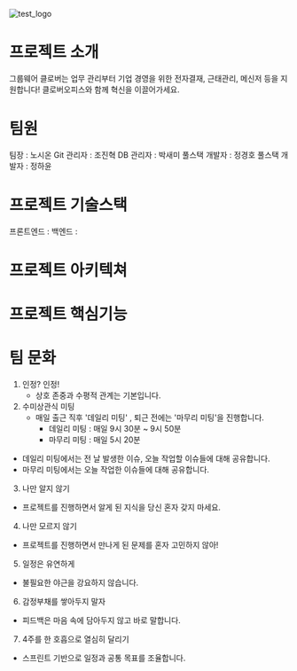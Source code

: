 ![test_logo](https://github.com/user-attachments/assets/5b1fea57-810d-42f5-b765-cc0c7b019de1)

# 프로젝트 소개
그룹웨어 클로버는 업무 관리부터 기업 경영을 위한 전자결재, 근태관리, 메신저 등을 지원합니다! 클로버오피스와 함께 혁신을 이끌어가세요.

# 팀원
팀장 : 노시온
Git 관리자 : 조진혁
DB 관리자 : 박새미
풀스택 개발자 : 정경호
풀스택 개발자 : 정하윤

# 프로젝트 기술스택
프론트엔드 :
백엔드 : 

# 프로젝트 아키텍쳐

# 프로젝트 핵심기능


# 팀 문화
1. 인정? 인정!
   - 상호 존중과 수평적 관계는 기본입니다.
2. 수미상관식 미팅
   - 매일 출근 직후 '데일리 미팅' , 퇴근 전에는 '마무리 미팅'을 진행합니다.
       - 데일리 미팅 : 매일 9시 30분 ~ 9시 50분
       - 마무리 미팅 : 매일 5시 20분
  - 데일리 미팅에서는 전 날 발생한 이슈, 오늘 작업할 이슈들에 대해 공유합니다.
  - 마무리 미팅에서는 오늘 작업한 이슈들에 대해 공유합니다.
3. 나만 알지 않기
  - 프로젝트를 진행하면서 알게 된 지식을 당신 혼자 갖지 마세요.
4. 나만 모르지 않기
  - 프로젝트를 진행하면서 만나게 된 문제를 혼자 고민하지 않아!
5. 일정은 유연하게
  - 불필요한 야근을 강요하지 않습니다.
6. 감정부채를 쌓아두지 말자
  - 피드백은 마음 속에 담아두지 않고 바로 말합니다.
7. 4주를 한 호흡으로 열심히 달리기
  - 스프린트 기반으로 일정과 공통 목표를 조율합니다.
